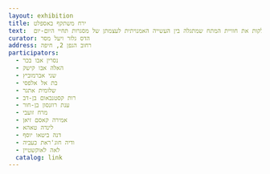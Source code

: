 ```yaml
---
layout: exhibition
title: ירח משתקף באספלט
text:  התערוכה 'ירח מסתקף באספלט' מסכמת שנצ םעילות של אמניות שנפגשו בשלוש ערים - חיפה, ירשלים ולוד - במסגרת הפרויקט ל'מנהיגות נשים בתרבות'. מראשיותו, הוגדר התהליך על בסיס מאפייני הדמיון והשוני שבין חברות הקבוצה. האמניות מגיעות ממרקמי חיים שונים ויש ביניהן דתיות, חילוניות, מסורתיות, מוסלמיות, יהודיות, דרוזיות, אימהות, רווקות ונשואות. אולם בעה בעת, הן חולקות את חוויית המתח שמתגלה בין העשייה האמנויתית לעצמתן של מסגרות תחיי היום-יום.
curator: הדס גלזר ויעל מסר
address: רחוב הגפן 2, חיפה
participators:
  - נסרין אבו בכר
  - האלה אבו קישק
  - שני אברמוביץ
  - בת אל אלפסי
  - שלומית אתגר
  - רות קסטנבאום בן-דב
  - ענת רוזנסון בן-חור
  - מרח זועבי
  - אמירה קאסם זיאן
  - לינדה טאהא
  - דנה ביטאו יוסף
  - ודיה חוג'ראת כעביה 
  - לאה לאוקשטיין
  catalog: link
---
```

